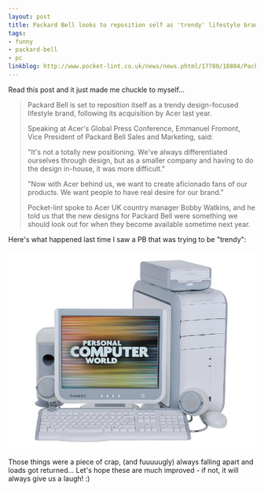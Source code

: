 ```yaml
---
layout: post
title: Packard Bell looks to reposition self as 'trendy' lifestyle brand... LOL!
tags:
- funny
- packard-bell
- pc
linkblog: http://www.pocket-lint.co.uk/news/news.phtml/17780/18804/Packard-Bell-trendy-brand-positioning.phtml
---
```


Read this post and it just made me chuckle to myself...

> Packard Bell is set to reposition itself as a trendy design-focused lifestyle brand, following its acquisition by
> Acer last year.
>
> Speaking at Acer's Global Press Conference, Emmanuel Fromont, Vice President of Packard Bell Sales and Marketing,
> said:
>
> "It's not a totally new positioning. We've always differentiated ourselves through design, but as a smaller company
> and having to do the design in-house, it was more difficult."
>
> "Now with Acer behind us, we want to create aficionado fans of our products. We want people to have real desire for
> our brand."
>
> Pocket-lint spoke to Acer UK country manager Bobby Watkins, and he told us that the new designs for Packard Bell
> were something we should look out for when they become available sometime next year.

Here's what happened last time I saw a PB that was trying to be "trendy":

<img
  src="/images/2008/bg-packardbell23.jpg"
  alt="Packard Bell FTW!"
  title="Packard Bell FTW!"
  class="center border" />

Those things were a piece of crap, (and fuuuuugly) always falling apart and loads got returned... Let's hope these
are much improved - if not, it will always give us a laugh! :)
